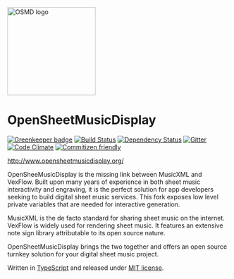 <img alt="OSMD logo" src="http://opensheetmusicdisplay.org/assets/osmd_logo.svg" width="200"/>

# OpenSheetMusicDisplay

[![Greenkeeper badge](https://badges.greenkeeper.io/opensheetmusicdisplay/opensheetmusicdisplay.svg)](https://greenkeeper.io/)
[![Build Status](https://travis-ci.org/opensheetmusicdisplay/opensheetmusicdisplay.svg?branch=master)](https://travis-ci.org/opensheetmusicdisplay/opensheetmusicdisplay)
[![Dependency Status](https://david-dm.org/opensheetmusicdisplay/opensheetmusicdisplay.png)](https://david-dm.org/opensheetmusicdisplay/opensheetmusicdisplay)
[![Gitter](https://badges.gitter.im/Join%20Chat.svg)](https://gitter.im/opensheetmusicdisplay/opensheetmusicdisplay?utm_source=badge&utm_medium=badge&utm_campaign=pr-badge&utm_content=badge)
[![Code Climate](https://codeclimate.com/github/opensheetmusicdisplay/opensheetmusicdisplay/badges/gpa.svg)](https://codeclimate.com/github/opensheetmusicdisplay/opensheetmusicdisplay)
[![Commitizen friendly](https://img.shields.io/badge/commitizen-friendly-brightgreen.svg)](http://commitizen.github.io/cz-cli/)

http://www.opensheetmusicdisplay.org/

OpenSheeMusicDisplay is the missing link between MusicXML and VexFlow. Built upon many years of experience in both sheet music interactivity and engraving, it is the perfect solution for app developers seeking to build digital sheet music services.
This fork exposes low level private variables that are needed for interactive generation.

MusicXML is the de facto standard for sharing sheet music on the internet. VexFlow is widely used for rendering sheet music. It features an extensive note sign library attributable to its open source nature.

OpenSheetMusicDisplay brings the two together and offers an open source turnkey solution for your digital sheet music project.

Written in [TypeScript](https://www.typescriptlang.org) and released under [MIT license](https://github.com/opensheetmusicdisplay/opensheetmusicdisplay/blob/develop/LICENSE).


<!--# <a name="license"></a>License
The MIT License (MIT)

Copyright &copy; 2016 PhonicScore GmbH

Permission is hereby granted, free of charge, to any person obtaining a copy of this software and associated documentation files (the "Software"), to deal in the Software without restriction, including without limitation the rights to use, copy, modify, merge, publish, distribute, sublicense, and/or sell copies of the Software, and to permit persons to whom the Software is furnished to do so, subject to the following conditions:

The above copyright notice and this permission notice shall be included in all copies or substantial portions of the Software.

THE SOFTWARE IS PROVIDED "AS IS", WITHOUT WARRANTY OF ANY KIND, EXPRESS OR IMPLIED, INCLUDING BUT NOT LIMITED TO THE WARRANTIES OF MERCHANTABILITY, FITNESS FOR A PARTICULAR PURPOSE AND NONINFRINGEMENT. IN NO EVENT SHALL THE AUTHORS OR COPYRIGHT HOLDERS BE LIABLE FOR ANY CLAIM, DAMAGES OR OTHER LIABILITY, WHETHER IN AN ACTION OF CONTRACT, TORT OR OTHERWISE, ARISING FROM, OUT OF OR IN CONNECTION WITH THE SOFTWARE OR THE USE OR OTHER DEALINGS IN THE SOFTWARE.
-->
